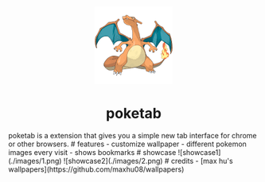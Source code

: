 <div align="center">
<img id="charzard" src="./src/pokemons/006.png">
<h1>poketab</h1>
</div>
poketab is a extension that gives you a simple new tab interface for chrome or other browsers. 
# features
- customize wallpaper
- different pokemon images every visit
- shows bookmarks
# showcase
![showcase1](./images/1.png)
![showcase2](./images/2.png)
# credits
- [max hu's wallpapers](https://github.com/maxhu08/wallpapers)
